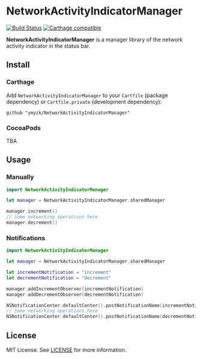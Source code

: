 # NetworkActivityIndicatorManager

[![Build Status](https://travis-ci.org/ymyzk/NetworkActivityIndicatorManager.svg?branch=master)](https://travis-ci.org/ymyzk/NetworkActivityIndicatorManager)
[![Carthage compatible](https://img.shields.io/badge/Carthage-compatible-4BC51D.svg?style=flat)](https://github.com/ymyzk/NetworkActivityIndicatorManager)

**NetworkActivityIndicatorManager** is a manager library of the network activity indicator in the status bar.

## Install
### Carthage
Add `NetworkActivityIndicatorManager` to your `Cartfile` (package dependency) or `Cartfile.private` (development dependency):

```
github "ymyzk/NetworkActivityIndicatorManager"
```

### CocoaPods
TBA

## Usage
### Manually
```swift
import NetworkActivityIndicatorManager

let manager = NetworkActivityIndicatorManager.sharedManager

manager.increment()
// Some networking operations here
manager.decrement()
```

### Notifications
```swift
import NetworkActivityIndicatorManager

let manager = NetworkActivityIndicatorManager.sharedManager

let incrementNotification = "increment"
let decrementNotification = "decrement"

manager.addIncrementObserver(incrementNotification)
manager.addDecrementObserver(decrementNotification)

NSNotificationCenter.defaultCenter().postNotificationName(incrementNotification, object: nil)
// Some networking operations here
NSNotificationCenter.defaultCenter().postNotificationName(decrementNotification, object: nil)
```

## License
MIT License. See [LICENSE](LICENSE) for more information.
